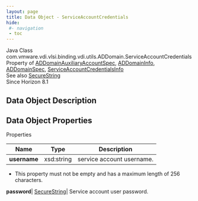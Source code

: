 ```yaml
---
layout: page
title: Data Object - ServiceAccountCredentials
hide:
 #- navigation
 - toc
---
```






Java Class
    com.vmware.vdi.vlsi.binding.vdi.utils.ADDomain.ServiceAccountCredentials  
Property of
     [ADDomainAuxiliaryAccountSpec](vdi.utils.ADDomain.ADDomainAuxiliaryAccountSpec.md#field_detail), [ADDomainInfo](vdi.utils.ADDomain.ADDomainInfo.md#field_detail), [ADDomainSpec](vdi.utils.ADDomain.ADDomainSpec.md#field_detail), [ServiceAccountCredentialsInfo](vdi.utils.ADDomain.ServiceAccountCredentialsInfo.md#field_detail)  
See also
     [SecureString](vdi.util.SecureString.md)  
Since 
    Horizon 8.1

## Data Object Description 

## Data Object Properties

Properties

Name |  Type |  Description   
---|---|---  
**username**|  xsd:string|  service account username.   


  * This property must not be empty and has a maximum length of 256 characters. 

  
**password**| [SecureString](vdi.util.SecureString.md)|  Service account user password.   
  
  
  

  
  

